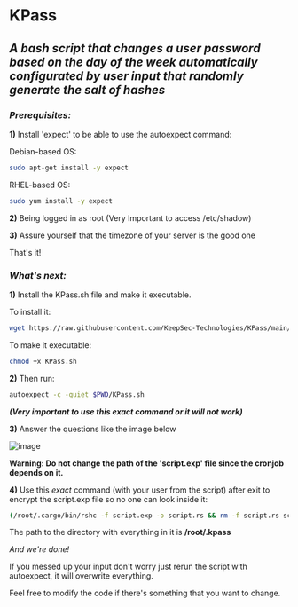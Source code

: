 # KPass

## *A bash script that changes a user password based on the day of the week automatically configurated by user input that randomly generate the salt of hashes*

### ***Prerequisites:***

**1)** Install 'expect' to be able to use the autoexpect command:

Debian-based OS: 
```bash
sudo apt-get install -y expect
```
RHEL-based OS: 
```bash
sudo yum install -y expect
```
**2)** Being logged in as root (Very Important to access /etc/shadow)

**3)** Assure yourself that the timezone of your server is the good one

That's it!

### ***What's next:***

**1)** Install the KPass.sh file and make it executable.

To install it: 

```bash
wget https://raw.githubusercontent.com/KeepSec-Technologies/KPass/main/KPass.sh
```

To make it executable:
```bash
chmod +x KPass.sh
```
**2)** Then run: 
```bash
autoexpect -c -quiet $PWD/KPass.sh
```
***(Very important to use this exact command or it will not work)***

**3)** Answer the questions like the image below

![image](https://user-images.githubusercontent.com/108779415/177899289-40cfa492-59d2-4fd5-9fd1-b837a9db0627.png)



**Warning: Do not change the path of the 'script.exp' file since the cronjob depends on it.**

**4)** Use this *exact* command (with your user from the script) after exit to encrypt the script.exp file so no one can look inside it:
```bash
(/root/.cargo/bin/rshc -f script.exp -o script.rs && rm -f script.rs script.exp.rs script.exp && mv script /root/.kpass/[YOUR USER])
```
The path to the directory with everything in it is **/root/.kpass**

*And we're done!*

If you messed up your input don't worry just rerun the script with autoexpect, it will overwrite everything.

Feel free to modify the code if there's something that you want to change.




